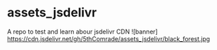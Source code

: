 # assets_jsdelivr
A repo to test and learn abour jsdelivr CDN
![banner]
https://cdn.jsdelivr.net/gh/5thComrade/assets_jsdelivr/black_forest.jpg
